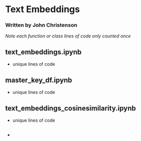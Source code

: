 # Text Embeddings

### Written by John Christenson

*Note each function or class lines of code only counted once*

## text_embeddings.ipynb
- unique lines of code


## master_key_df.ipynb
- unique lines of code


## text_embeddings_cosinesimilarity.ipynb
- unique lines of code

- ## 
